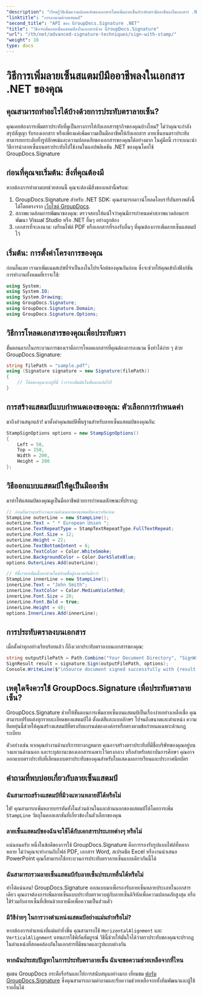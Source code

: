 ```yaml
---
"description": "เรียนรู้วิธีเพิ่มความปลอดภัยของเอกสารโดยเพิ่มลายเซ็นประทับตรามืออาชีพลงในเอกสาร .NET ของคุณโดยใช้ฟีเจอร์อันทรงพลังของ GroupDocs.Signature"
"linktitle": "การลงนามด้วยแสตมป์"
"second_title": "API ของ GroupDocs.Signature .NET"
"title": "วิธีการเพิ่มลายเซ็นแสตมป์ลงในเอกสารด้วย GroupDocs.Signature"
"url": "/th/net/advanced-signature-techniques/sign-with-stamp/"
"weight": 16
type: docs
---
```

# วิธีการเพิ่มลายเซ็นสแตมป์มืออาชีพลงในเอกสาร .NET ของคุณ

## คุณสามารถทำอะไรได้บ้างด้วยการประทับตราลายเซ็น?

คุณเคยต้องการเพิ่มตราประทับที่ดูเป็นทางการให้กับเอกสารธุรกิจของคุณบ้างไหม? ไม่ว่าคุณจะกำลังสรุปสัญญา รับรองเอกสาร หรือเพียงแค่เพิ่มความเป็นมืออาชีพให้กับเอกสาร ลายเซ็นบนตราประทับสามารถยกระดับทั้งรูปลักษณ์และความปลอดภัยของเอกสารของคุณได้อย่างมาก ในคู่มือนี้ เราจะแนะนำวิธีการนำลายเซ็นบนตราประทับไปใช้งานในแอปพลิเคชัน .NET ของคุณโดยใช้ GroupDocs.Signature

## ก่อนที่คุณจะเริ่มต้น: สิ่งที่คุณต้องมี

หากต้องการทำตามบทช่วยสอนนี้ คุณจะต้องมีสิ่งของเหล่านี้พร้อม:

1. GroupDocs.Signature สำหรับ .NET SDK: คุณสามารถดาวน์โหลดไลบรารีอันทรงพลังนี้ได้โดยตรงจาก [เว็บไซต์ GroupDocs](https://releases-groupdocs.com/signature/net/).
2. สภาพแวดล้อมการพัฒนาของคุณ: ตรวจสอบให้แน่ใจว่าคุณมีการกำหนดค่าสภาพแวดล้อมการพัฒนา Visual Studio หรือ .NET อื่นๆ อย่างถูกต้อง
3. เอกสารที่จะลงนาม: เตรียมไฟล์ PDF หรือเอกสารที่รองรับอื่นๆ ที่คุณต้องการเพิ่มลายเซ็นแสตมป์ไว้

## เริ่มต้น: การตั้งค่าโครงการของคุณ

ก่อนอื่นเลย เรามาเพิ่มเนมสเปซที่จำเป็นลงในโปรเจ็กต์ของคุณกันก่อน ซึ่งจะช่วยให้คุณเข้าถึงฟังก์ชันการทำงานทั้งหมดที่เราจะใช้:

```csharp
using System;
using System.IO;
using System.Drawing;
using GroupDocs.Signature;
using GroupDocs.Signature.Domain;
using GroupDocs.Signature.Options;
```

## วิธีการโหลดเอกสารของคุณเพื่อประทับตรา

ขั้นตอนแรกในกระบวนการของเราคือการโหลดเอกสารที่คุณต้องการลงนาม ซึ่งทำได้ง่าย ๆ ด้วย GroupDocs.Signature:

```csharp
string filePath = "sample.pdf";
using (Signature signature = new Signature(filePath))
{
    // โค้ดของคุณจะอยู่ที่นี่ (เราจะเพิ่มมันในขั้นตอนถัดไป)
}
```

## การสร้างแสตมป์แบบกำหนดเองของคุณ: ตัวเลือกการกำหนดค่า

มาถึงส่วนสนุกแล้ว! มาตั้งค่าคุณสมบัติพื้นฐานสำหรับลายเซ็นแสตมป์ของคุณกัน:

```csharp
StampSignOptions options = new StampSignOptions()
{
    Left = 50,
    Top = 150,                    
    Width = 200,
    Height = 200
};
```

## วิธีออกแบบแสตมป์ให้ดูเป็นมืออาชีพ

มาทำให้แสตมป์ของคุณดูเป็นมืออาชีพด้วยการกำหนดลักษณะที่ปรากฏ:

```csharp
// ก่อนอื่นเรามาสร้างวงแหวนด้านนอกของแสตมป์ของเรากันก่อน
StampLine outerLine = new StampLine();
outerLine.Text = " * European Union ";
outerLine.TextRepeatType = StampTextRepeatType.FullTextRepeat;
outerLine.Font.Size = 12;
outerLine.Height = 22;
outerLine.TextBottomIntent = 6;
outerLine.TextColor = Color.WhiteSmoke;
outerLine.BackgroundColor = Color.DarkSlateBlue;
options.OuterLines.Add(outerLine);

// ทีนี้เรามาเพิ่มเนื้อหาด้านในพร้อมชื่อผู้ลงนามกันดีกว่า
StampLine innerLine = new StampLine();
innerLine.Text = "John Smith";
innerLine.TextColor = Color.MediumVioletRed;
innerLine.Font.Size = 20;
innerLine.Font.Bold = true;
innerLine.Height = 40;
options.InnerLines.Add(innerLine);
```

## การประทับตราลงบนเอกสาร

เมื่อตั้งค่าทุกอย่างเรียบร้อยแล้ว ก็ถึงเวลาประทับตราลงบนเอกสารของคุณ:

```csharp
string outputFilePath = Path.Combine("Your Document Directory", "SignWithStamp", fileName);
SignResult result = signature.Sign(outputFilePath, options);
Console.WriteLine($"\nSource document signed successfully with {result.Succeeded.Count} signature(s).\nFile saved at {outputFilePath}.");
```

## เหตุใดจึงควรใช้ GroupDocs.Signature เพื่อประทับตราลายเซ็น?

GroupDocs.Signature ช่วยให้ขั้นตอนการเพิ่มลายเซ็นบนแสตมป์เป็นเรื่องง่ายอย่างเหลือเชื่อ คุณสามารถปรับแต่งทุกรายละเอียดของแสตมป์ได้ ตั้งแต่สีและแบบอักษร ไปจนถึงขนาดและตำแหน่ง ความยืดหยุ่นนี้ช่วยให้คุณสร้างแสตมป์ที่ตรงกับแบรนด์ขององค์กรหรือตรงตามข้อกำหนดเฉพาะด้านกฎระเบียบ

ตัวอย่างเช่น หากคุณทำงานด้านบริการทางกฎหมาย คุณอาจสร้างตราประทับที่มีชื่อบริษัทของคุณอยู่บนวงแหวนด้านนอก และระบุสถานะของเอกสารเฉพาะไว้ตรงกลาง หรือสำหรับสถาบันการศึกษา คุณอาจออกแบบตราประทับที่เลียนแบบตราประทับของคุณสำหรับใบแสดงผลการเรียนและประกาศนียบัตร

## คำถามที่พบบ่อยเกี่ยวกับลายเซ็นแสตมป์

### ฉันสามารถสร้างแสตมป์ที่มีวงแหวนหลายสีได้หรือไม่

ใช่! คุณสามารถเพิ่มหลายบรรทัดทั้งในส่วนด้านในและด้านนอกของแสตมป์ได้โดยการเพิ่ม `StampLine` วัตถุในคอลเลกชันที่เกี่ยวข้องในตัวเลือกของคุณ

### ลายเซ็นแสตมป์ของฉันจะใช้ได้กับเอกสารประเภทต่างๆ หรือไม่

แน่นอนครับ หนึ่งในข้อดีของการใช้ GroupDocs.Signature คือการรองรับรูปแบบไฟล์ที่หลากหลาย ไม่ว่าคุณจะทำงานกับไฟล์ PDF, เอกสาร Word, สเปรดชีต Excel หรืองานนำเสนอ PowerPoint คุณก็สามารถใช้กระบวนการประทับตราลายเซ็นแบบเดียวกันนี้ได้

### ฉันสามารถรวมลายเซ็นแสตมป์กับลายเซ็นประเภทอื่นได้หรือไม่

ทำได้แน่นอน! GroupDocs.Signature ออกแบบมาเพื่อรองรับลายเซ็นหลายประเภทในเอกสารเดียว คุณอาจต้องการเพิ่มลายเซ็นแบบประทับตราควบคู่กับลายเซ็นดิจิทัลเพื่อความปลอดภัยสูงสุด หรือใช้ร่วมกับลายเซ็นที่เขียนด้วยลายมือเพื่อความเป็นส่วนตัว

### มีวิธีง่ายๆ ในการวางตำแหน่งแสตมป์อย่างแม่นยำหรือไม่?

หากต้องการตำแหน่งที่แม่นยำยิ่งขึ้น คุณสามารถใช้ `HorizontalAlignment` และ `VerticalAlignment` แทนการใช้พิกัดสัมบูรณ์ วิธีนี้ช่วยให้มั่นใจได้ว่าตราประทับของคุณจะปรากฏในตำแหน่งที่สอดคล้องกันในเอกสารที่มีขนาดและรูปแบบต่างกัน

### หากฉันประสบปัญหาในการประทับตราลายเซ็น ฉันจะขอความช่วยเหลือจากที่ไหน

ชุมชน GroupDocs กระตือรือร้นและให้การสนับสนุนอย่างมาก เยี่ยมชม [ฟอรัม GroupDocs.Signature](https://forum.groupdocs.com/c/signature/13) ซึ่งคุณสามารถถามคำถามและรับความช่วยเหลือจากทั้งทีมพัฒนาและผู้ใช้รายอื่นได้